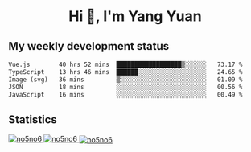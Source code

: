 <h1 align="center">Hi 👋, I'm Yang Yuan</h1>


## My weekly development status
<!--START_SECTION:waka-->

```txt
Vue.js        40 hrs 52 mins  ██████████████████▒░░░░░░   73.17 %
TypeScript    13 hrs 46 mins  ██████░░░░░░░░░░░░░░░░░░░   24.65 %
Image (svg)   36 mins         ▒░░░░░░░░░░░░░░░░░░░░░░░░   01.09 %
JSON          18 mins         ░░░░░░░░░░░░░░░░░░░░░░░░░   00.56 %
JavaScript    16 mins         ░░░░░░░░░░░░░░░░░░░░░░░░░   00.49 %
```

<!--END_SECTION:waka-->

## Statistics
<a href="https://github.com/anuraghazra/github-readme-stats">
  <img src="https://github-readme-stats.vercel.app/api/top-langs/?username=no5no6&theme=dracula" alt="no5no6">
</a>
<a href="https://github.com/anuraghazra/github-readme-stats">
  <img src="https://github-readme-stats.vercel.app/api?username=no5no6&show_icons=true&theme=dracula&line_height=40" alt="no5no6">
</a>
<a href="https://github.com/anuraghazra/github-readme-stats">
  <img align="center" src="https://github-readme-streak-stats.herokuapp.com/?user=no5no6&theme=dracula" alt="no5no6" />
</a>